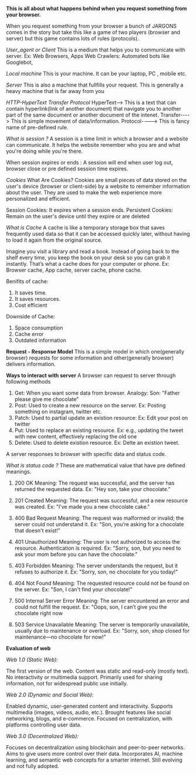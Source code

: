 **This is all about what happens behind when you request something from your browser.**

When you request something from your browser a bunch of JARGONS comes in the story but take this like a game of two players (browser and server) but this game contains lots of rules (protocols).

_User_agent or Client_
This is a medium that helps you to communicate with server.
Ex: Web Browsers, 
Apps
Web Crawlers: Automated bots like Googlebot, 

_Local machine_
This is your machine. It can be your laptop, PC , mobile etc.

_Server_
This is also a machine that fullfills your request. This is generally a heavy machine that is far away from you 

_HTTP-HyperText Transfer Protocol_
HyperText--> This is a text that can contain hyperlink(link of another document) that navigate you to another part of the same document or another document of the intenet.
Transfer----> This is simple movement of data/information.
Protocol----> This is fancy name of pre-defined rule.

_What is session ?_
A session is a time limit in which a browser and a website can communicate. It helps the website remember who you are and what you're doing while you're there.

When session expires or ends : 
A session will end when user log out, browser close or pre defined session time expires.

_Cookies_
What Are Cookies?
Cookies are small pieces of data stored on the user's device (browser or client-side) by a website to remember information about the user. They are used to make the web experience more personalized and efficient.

Session Cookies: It expires when a session ends.
Persistent Cookies: Remain on the user's device until they expire or are deleted

_What is Cache_
A cache is like a temporary storage box that saves frequently used data so that it can be accessed quickly later, without having to load it again from the original source.

Imagine you visit a library and read a book. Instead of going back to the shelf every time, you keep the book on your desk so you can grab it instantly. That’s what a cache does for your computer or phone.
Ex: Browser cache, App cache, server cache, phone cache.

Benifits of cache:
1. It saves time.
2. It saves resources.
3. Cost efficient

Downside of Cache:
1. Space consumption
2. Cache error
3. Outdated information

**Request - Response Model**
This is a simple model in which one(generally browser) requests for some information and other(generally browser) delivers information. 

**Ways to interact with server**
A browser can request to server through following methods

1. Get: When you want some data from browser. Analogy: Son: "Father please give me chocolate" 
2. Post: Used to create a new resource on the server. Ex: Posting something on instagram, twitter etc.
3. Patch: Used to partial update an existion resource: Ex: Edit your post on twitter
4. Put: Used to replace an existing resource. Ex: e.g., updating the tweet with new content, effectively replacing the old one
5. Delete: Used to delete existion resource. Ex: Delte an existion tweet.

A server responses to browser with specific data and status code.

_What is status code ?_
These are mathematical value that have pre defined meanings.

1. 200 OK
Meaning: The request was successful, and the server has returned the requested data.
Ex: "Hey son, take your chocolate."

2. 201 Created
Meaning: The request was successful, and a new resource was created.
Ex: "I’ve made you a new chocolate cake."

3. 400 Bad Request
Meaning: The request was malformed or invalid; the server could not understand it.
Ex: "Son, you’re asking for a chocolate that doesn't exist!"

4. 401 Unauthorized
Meaning: The user is not authorized to access the resource. Authentication is required.
Ex: "Sorry, son, but you need to ask your mom before you can have the chocolate."

5. 403 Forbidden
Meaning: The server understands the request, but it refuses to authorize it.
Ex: "Sorry, son, no chocolate for you today!"

6. 404 Not Found
Meaning: The requested resource could not be found on the server.
Ex: "Son, I can't find your chocolate!"

7. 500 Internal Server Error
Meaning: The server encountered an error and could not fulfill the request.
Ex: "Oops, son, I can’t give you the chocolate right now

8. 503 Service Unavailable
Meaning: The server is temporarily unavailable, usually due to maintenance or overload.
Ex: "Sorry, son, shop closed for maintenance—no chocolate for now!" 

**Evaluation of web**

_Web 1.0 (Static Web):_

The first version of the web.
Content was static and read-only (mostly text).
No interactivity or multimedia support.
Primarily used for sharing information, not for widespread public use initially.

_Web 2.0 (Dynamic and Social Web):_

Enabled dynamic, user-generated content and interactivity.
Supports multimedia (images, videos, audio, etc.).
Brought features like social networking, blogs, and e-commerce.
Focused on centralization, with platforms controlling user data.

_Web 3.0 (Decentralized Web):_

Focuses on decentralization using blockchain and peer-to-peer networks.
Aims to give users more control over their data.
Incorporates AI, machine learning, and semantic web concepts for a smarter internet.
Still evolving and not fully adopted.

